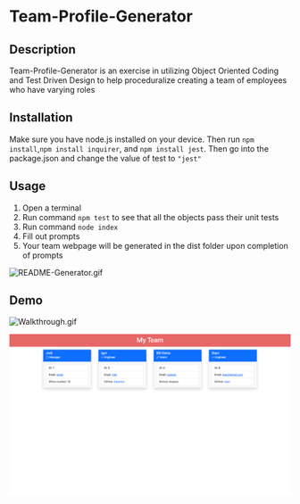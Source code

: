 # Team-Profile-Generator
## Description
Team-Profile-Generator is an exercise in utilizing Object Oriented Coding and Test Driven Design to help proceduralize creating a team of employees who have varying roles

## Installation
Make sure you have node.js installed on your device. Then run `npm install`,`npm install inquirer`, and `npm install jest`. Then go into the package.json and change the value of test to `"jest"`

## Usage

1. Open a terminal
2. Run command `npm test` to see that all the objects pass their unit tests
3. Run command `node index`
4. Fill out prompts
5. Your team webpage will be generated in the dist folder upon completion of prompts

![README-Generator.gif](README-Generator.gif)

## Demo
![Walkthrough.gif](Walkthrough.gif)

![Landing Page Example](/Team-Profile-Generator-Landing-Page.png)

